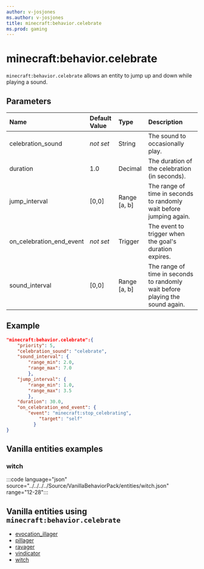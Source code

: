 ```yaml
---
author: v-josjones
ms.author: v-josjones
title: minecraft:behavior.celebrate
ms.prod: gaming
---
```


# minecraft:behavior.celebrate

`minecraft:behavior.celebrate` allows an entity to jump up and down while playing a sound.

## Parameters

|Name |Default Value  |Type  |Description  |
|:----------|:----------|:----------|:----------|
|celebration_sound|*not set* | String|  The sound to occasionally play. |
|duration| 1.0|  Decimal| The duration of the celebration (in seconds). |
| jump_interval| [0,0]| Range [a, b]| The range of time in seconds to randomly wait before jumping again. |
|on_celebration_end_event|*not set* | Trigger|  The event to trigger when the goal's duration expires. |
|sound_interval| [0,0]| Range [a, b]|  The range of time in seconds to randomly wait before playing the sound again. |

## Example

```json
"minecraft:behavior.celebrate":{
    "priority": 5,
    "celebration_sound": "celebrate",
    "sound_interval": {
        "range_min": 2.0,
        "range_max": 7.0
        },
    "jump_interval": {
        "range_min": 1.0,
        "range_max": 3.5
        },
    "duration": 30.0,
    "on_celebration_end_event": {
        "event": "minecraft:stop_celebrating",
            "target": "self"
          }
}
```

## Vanilla entities examples

### witch

:::code language="json" source="../../../../Source/VanillaBehaviorPack/entities/witch.json" range="12-28":::

## Vanilla entities using `minecraft:behavior.celebrate`

- [evocation_illager](../../../../Source/VanillaBehaviorPack_Snippets/entities/evocation_illager.md)
- [pillager](../../../../Source/VanillaBehaviorPack_Snippets/entities/pillager.md)
- [ravager](../../../../Source/VanillaBehaviorPack_Snippets/entities/ravager.md)
- [vindicator](../../../../Source/VanillaBehaviorPack_Snippets/entities/vindicator.md)
- [witch](../../../../Source/VanillaBehaviorPack_Snippets/entities/witch.md)
